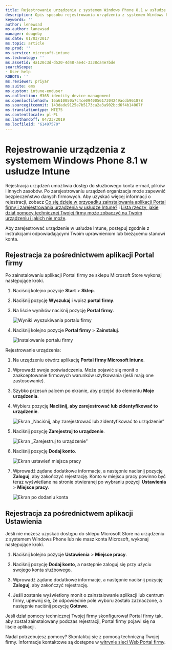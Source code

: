```yaml
---
title: Rejestrowanie urządzenia z systemem Windows Phone 8.1 w usłudze Intune | Microsoft Docs
description: Opis sposobu rejestrowania urządzenia z systemem Windows 8.1 w usłudze Intune
keywords: ''
author: lenewsad
ms.author: lanewsad
manager: dougeby
ms.date: 01/03/2017
ms.topic: article
ms.prod: ''
ms.service: microsoft-intune
ms.technology: ''
ms.assetid: 4a120c3d-d520-4d48-ae4c-3338ca4e7bde
searchScope:
- User help
ROBOTS: ''
ms.reviewer: priyar
ms.suite: ems
ms.custom: intune-enduser
ms.collection: M365-identity-device-management
ms.openlocfilehash: 16a610050a7c4ce094005617304249acdb961878
ms.sourcegitcommit: 143dade9125e7b5173ca2a3a902bcd6f4b14067f
ms.translationtype: MTE75
ms.contentlocale: pl-PL
ms.lasthandoff: 04/23/2019
ms.locfileid: "61497570"
---
```

# <a name="enroll-your-windows-phone-81-device-in-intune"></a>Rejestrowanie urządzenia z systemem Windows Phone 8.1 w usłudze Intune  

Rejestracja urządzeń umożliwia dostęp do służbowego konta e-mail, plików i innych zasobów. Po zarejestrowaniu urządzeń organizacja może zapewnić bezpieczeństwo danych firmowych. Aby uzyskać więcej informacji o rejestracji, zobacz [Co się dzieje w przypadku zainstalowania aplikacji Portal firmy i zarejestrowania urządzenia w usłudze Intune?](what-happens-if-you-install-the-company-portal-app-and-enroll-your-device-in-intune-windows.md) i [Lista rzeczy, jakie dział pomocy technicznej Twojej firmy może zobaczyć na Twoim urządzeniu i jakich nie może](what-info-can-your-company-see-when-you-enroll-your-device-in-intune.md).  

Aby zarejestrować urządzenie w usłudze Intune, postępuj zgodnie z instrukcjami odpowiadającymi Twoim uprawnieniom lub bieżącemu stanowi konta.

## <a name="enroll-through-company-portal"></a>Rejestracja za pośrednictwem aplikacji Portal firmy  
Po zainstalowaniu aplikacji Portal firmy ze sklepu Microsoft Store wykonaj następujące kroki. 

1.  Naciśnij kolejno pozycje **Start** > **Sklep**.  

2.  Naciśnij pozycję **Wyszukaj** i wpisz **portal firmy**.  

3.  Na liście wyników naciśnij pozycję **Portal firmy**.  


    ![Wyniki wyszukiwania portalu firmy](./media/WP81-1-CP-search-store-v2.png)  

4.  Naciśnij kolejno pozycje **Portal firmy** &gt; **Zainstaluj**.  


    ![Instalowanie portalu firmy](./media/WP81-2-CP-install-v2.png)  

Rejestrowanie urządzenia:  

1.  Na urządzeniu otwórz aplikację **Portal firmy Microsoft Intune**.  


2.  Wprowadź swoje poświadczenia. Może pojawić się monit o zaakceptowanie firmowych warunków użytkowania (jeśli mają one zastosowanie).  

3.  Szybko przesuń palcem po ekranie, aby przejść do elementu **Moje urządzenia**.  

4.  Wybierz pozycję **Naciśnij, aby zarejestrować lub zidentyfikować to urządzenie**.  


    ![Ekran „Naciśnij, aby zarejestrować lub zidentyfikować to urządzenie”](./media/WP81-enroll-1-swipe-my-devices.png)  

5.  Naciśnij pozycję **Zarejestruj to urządzenie**.  


    ![Ekran „Zarejestruj to urządzenie”](./media/WP81-enroll-2-enroll-this-device.png)  

6.  Naciśnij pozycję **Dodaj konto**.  


    ![Ekran ustawień miejsca pracy](./media/WP81-enroll-3-workplace-add-acct.png)  

7.  Wprowadź żądane dodatkowe informacje, a następnie naciśnij pozycję **Zaloguj**, aby zakończyć rejestrację. Konto w miejscu pracy powinno być teraz wyświetlane na stronie otwieranej po wybraniu pozycji **Ustawienia** &gt; **Miejsce pracy**.  


    ![Ekran po dodaniu konta](./media/WP81-enroll-4-account-added.png)  

## <a name="enroll-through-settings-app"></a>Rejestracja za pośrednictwem aplikacji Ustawienia  
Jeśli nie możesz uzyskać dostępu do sklepu Microsoft Store na urządzeniu z systemem Windows Phone lub nie masz konta Microsoft, wykonaj następujące kroki.

1.  Naciśnij kolejno pozycje **Ustawienia** &gt; **Miejsce pracy**.  

2.  Naciśnij pozycję **Dodaj konto**, a następnie zaloguj się przy użyciu swojego konta służbowego.  

3.  Wprowadź żądane dodatkowe informacje, a następnie naciśnij pozycję **Zaloguj**, aby zakończyć rejestrację.  

4.  Jeśli zostanie wyświetlony monit o zainstalowanie aplikacji lub centrum firmy, upewnij się, że odpowiednie pole wyboru zostało zaznaczone, a następnie naciśnij pozycję **Gotowe**.  

Jeśli dział pomocy technicznej Twojej firmy skonfigurował Portal firmy tak, aby został zainstalowany podczas rejestracji, Portal firmy pojawi się na liście aplikacji.  

Nadal potrzebujesz pomocy? Skontaktuj się z pomocą techniczną Twojej firmy. Informacje kontaktowe są dostępne w [witrynie sieci Web Portal firmy](https://go.microsoft.com/fwlink/?linkid=2010980).
